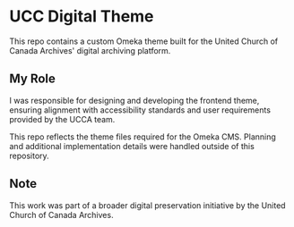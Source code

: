 # UCC Digital Theme

This repo contains a custom Omeka theme built for the United Church of Canada Archives' digital archiving platform.

## My Role
I was responsible for designing and developing the frontend theme, ensuring alignment with accessibility standards and user requirements provided by the UCCA team.

This repo reflects the theme files required for the Omeka CMS. Planning and additional implementation details were handled outside of this repository.

## Note
This work was part of a broader digital preservation initiative by the United Church of Canada Archives.
